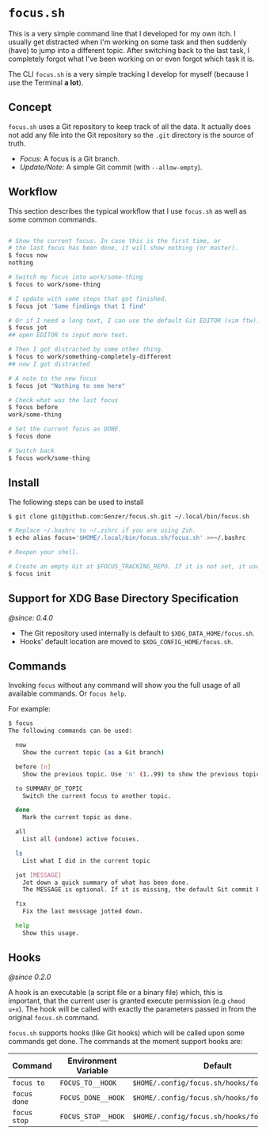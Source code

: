 # `focus.sh`

This is a very simple command line that I developed for my own itch. I usually get distracted when I'm working on some
task and then suddenly (have) to jump into a different topic. After switching back to the last task, I completely forgot
what I've been working on or even forgot which task it is.

The CLI `focus.sh` is a very simple tracking I develop for myself (because I use the Terminal **a lot**).

## Concept

`focus.sh` uses a Git repository to keep track of all the data. It actually does not add any file into the Git
repository so the `.git` directory is the source of truth.

- *Focus*: A focus is a Git branch.
- *Update/Note*: A simple Git commit (with `--allow-empty`).

## Workflow

This section describes the typical workflow that I use `focus.sh` as well as some common commands.

```bash

# Show the current focus. In case this is the first time, or
# the last focus has been done, it will show nothing (or master).
$ focus now
nothing

# Switch my focus into work/some-thing
$ focus to work/some-thing

# I update with some steps that got finished.
$ focus jot 'Some findings that I find'

# Or if I need a long text, I can use the default Git EDITOR (vim ftw).
$ focus jot
## open EDITOR to input more text.

# Then I got distracted by some other thing.
$ focus to work/something-completely-different
## now I got distracted

# A note to the new focus
$ focus jot "Nothing to see here"

# Check what was the last focus
$ focus before
work/some-thing

# Set the current focus as DONE.
$ focus done

# Switch back
$ focus work/some-thing

```
## Install


The following steps can be used to install

```bash
$ git clone git@github.com:Genzer/focus.sh.git ~/.local/bin/focus.sh

# Replace ~/.bashrc to ~/.zshrc if you are using Zsh.
$ echo alias focus='$HOME/.local/bin/focus.sh/focus.sh' >>~/.bashrc 

# Reopen your shell.

# Create an empty Git at $FOCUS_TRACKING_REPO. If it is not set, it uses `$XDG_DATA_HOME/focus.sh`. Default to $HOME/.local/share/focus.sh.
$ focus init
```

## Support for XDG Base Directory Specification

_@since: 0.4.0_

- The Git repository used internally is default to `$XDG_DATA_HOME/focus.sh`.
- Hooks' default location are moved to `$XDG_CONFIG_HOME/focus.sh`.

## Commands

Invoking `focus` without any command will show you the full usage of all available commands. Or `focus help`.

For example:

```bash
$ focus
The following commands can be used:

  now
    Show the current topic (as a Git branch)

  before [n]
    Show the previous topic. Use 'n' (1..99) to show the previous topic.

  to SUMMARY_OF_TOPIC
    Switch the current focus to another topic.

  done
    Mark the current topic as done.

  all
    List all (undone) active focuses.

  ls
    List what I did in the current topic

  jot [MESSAGE]
    Jot down a quick summary of what has been done.
    The MESSAGE is optional. If it is missing, the default Git commit EDITOR will be opened.

  fix
    Fix the last messsage jotted down.

  help
    Show this usage.
```

## Hooks 

_@since 0.2.0_

A hook is an executable (a script file or a binary file) which, this is important, that the current user is granted execute permission (e.g `chmod u+x`).
The hook will be called with exactly the parameters passed in from the original `focus.sh` command.

`focus.sh` supports hooks (like Git hooks) which will be called upon some commands get done. The commands at the moment support hooks are:

| Command      | Environment Variable | Default                                      |
| ------------ | -------------------- | -------------------------------------------- |
| `focus to`   | `FOCUS_TO__HOOK`     | `$HOME/.config/focus.sh/hooks/focus_to.sh`   |
| `focus done` | `FOCUS_DONE__HOOK`   | `$HOME/.config/focus.sh/hooks/focus_done.sh` |
| `focus stop` | `FOCUS_STOP__HOOK`   | `$HOME/.config/focus.sh/hooks/focus_stop.sh` |


